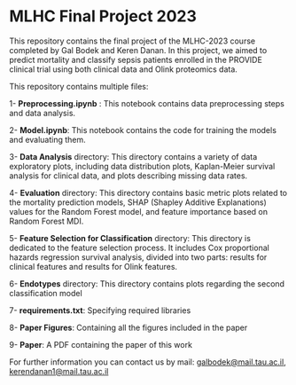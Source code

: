 # MLHC Final Project 2023
This repository contains the final project of the MLHC-2023 course completed by Gal Bodek and Keren Danan.
In this project, we aimed to predict mortality and classify sepsis patients enrolled in the PROVIDE clinical trial using both clinical data and 
Olink proteomics data. 

This repository contains multiple files: 

1- **Preprocessing.ipynb** : This notebook contains data preprocessing steps and data analysis.

2- **Model.ipynb**: This notebook contains the code for training the models and evaluating them.

3- **Data Analysis** directory: This directory contains a variety of data exploratory plots, including data distribution plots, Kaplan-Meier survival analysis for clinical data, and plots describing missing data rates.

4- **Evaluation** directory: This directory contains basic metric plots related to the mortality prediction models, SHAP (Shapley Additive Explanations) values for the Random Forest model, and feature importance based on Random Forest MDI.

5- **Feature Selection for Classification** directory:  This directory is dedicated to the feature selection process. It includes Cox proportional hazards regression survival analysis, divided into two parts: results for clinical features and results for Olink features.

6- **Endotypes** directory: This directory contains plots regarding the second classification model

7- **requirements.txt**: Specifying required libraries

8- **Paper Figures**: Containing all the figures included in the paper

9- **Paper**: A PDF containing the paper of this work

For further information you can contact us by mail: galbodek@mail.tau.ac.il, kerendanan1@mail.tau.ac.il
